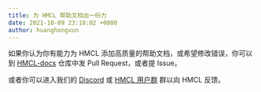 ```yaml
---
title: 为 HMCL 帮助文档出一份力
date: 2021-10-09 23:18:02 +0800
author: huanghongxun
---
```


如果你认为你有能力为 HMCL 添加高质量的帮助文档，或希望修改错误，你可以到 [HMCL-docs](https://github.com/HMCL-dev/HMCL-docs) 仓库中发 Pull Request，或者提 Issue。

或者你可以进入我们的 [Discord](https://discord.gg/jVvC7HfM6U) 或 [HMCL 用户群][~/docs/groups] 群以向 HMCL 反馈。

<!--{% comment %}-->
[~/docs/groups]: /_docs/groups.md
<!--{% endcomment %}--{{ '>' }}
[~/docs/groups]: {% link _docs/groups.md %}
<!---->
